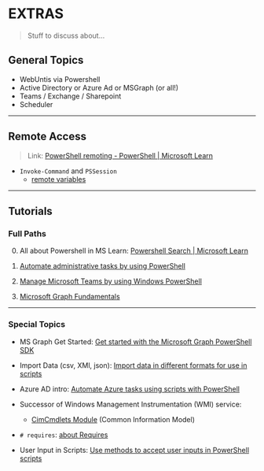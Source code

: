 # EXTRAS

> Stuff to discuss about...

## General Topics

- WebUntis via Powershell
- Active Directory or Azure Ad or MSGraph (or all!)
- Teams / Exchange / Sharepoint
- Scheduler

---

## Remote Access

> Link: [PowerShell remoting - PowerShell | Microsoft Learn](https://learn.microsoft.com/en-us/powershell/scripting/learn/ps101/08-powershell-remoting?view=powershell-7.2)

- `Invoke-Command` and `PSSession`
  - [remote variables](https://learn.microsoft.com/en-us/powershell/module/microsoft.powershell.core/about/about_remote_variables?view=powershell-7.2)

---

## Tutorials

### Full Paths

0. All about Powershell in MS Learn: [Powershell Search | Microsoft Learn](https://learn.microsoft.com/en-us/search/?terms=powershell)

1. [Automate administrative tasks by using PowerShell](https://learn.microsoft.com/en-us/training/paths/powershell/)
2. [Manage Microsoft Teams by using Windows PowerShell](https://learn.microsoft.com/en-us/training/modules/manage-microsoft-teams-use-windows-powershell/)
3. [Microsoft Graph Fundamentals](https://learn.microsoft.com/en-us/training/paths/m365-msgraph-fundamentals/)

---

### Special Topics

- MS Graph Get Started: [Get started with the Microsoft Graph PowerShell SDK](https://learn.microsoft.com/en-us/powershell/microsoftgraph/get-started?view=graph-powershell-1.0)

- Import Data (csv, XMl, json): [Import data in different formats for use in scripts](https://learn.microsoft.com/en-us/training/modules/import-data-different-formats-for-use-scripts/)

- Azure AD intro: [Automate Azure tasks using scripts with PowerShell](https://learn.microsoft.com/en-us/training/modules/automate-azure-tasks-with-powershell/)
- Successor of Windows Management Instrumentation (WMI) service:
  - [CimCmdlets Module](https://learn.microsoft.com/en-us/powershell/module/cimcmdlets/?view=powershell-7.2) (Common Information Model)
- `# requires`: [about Requires](https://learn.microsoft.com/en-us/powershell/module/microsoft.powershell.core/about/about_requires?view=powershell-7.3)
- User Input in Scripts: [Use methods to accept user inputs in PowerShell scripts](https://learn.microsoft.com/en-us/training/modules/use-methods-to-accept-user-inputs-windows-powershell-scripts/)

